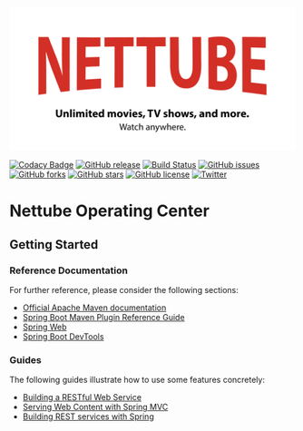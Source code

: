 ![Spring Cloud Tutorial Feature Graphics](https://raw.githubusercontent.com/johnnymillergh/MaterialLibrary/master/nettube/nettube-github-social-image-light.png)

[![Codacy Badge](https://api.codacy.com/project/badge/Grade/8074d46cfa014dcf869ed47f13b35112)](https://www.codacy.com/manual/johnnymillergh/nettube-operating-center?utm_source=github.com&amp;utm_medium=referral&amp;utm_content=johnnymillergh/nettube-operating-center&amp;utm_campaign=Badge_Grade)
[![GitHub release](https://img.shields.io/github/release/johnnymillergh/nettube-operating-center.svg)](https://github.com/johnnymillergh/nettube-operating-center/releases)
[![Build Status](https://travis-ci.com/johnnymillergh/nettube-operating-center.svg?branch=master)](https://travis-ci.com/johnnymillergh/nettube-operating-center)
[![GitHub issues](https://img.shields.io/github/issues/johnnymillergh/nettube-operating-center)](https://github.com/johnnymillergh/nettube-operating-center/issues)
[![GitHub forks](https://img.shields.io/github/forks/johnnymillergh/nettube-operating-center)](https://github.com/johnnymillergh/nettube-operating-center/network)
[![GitHub stars](https://img.shields.io/github/stars/johnnymillergh/nettube-operating-center)](https://github.com/johnnymillergh/nettube-operating-center)
[![GitHub license](https://img.shields.io/github/license/johnnymillergh/nettube-operating-center)](https://github.com/johnnymillergh/nettube-operating-center/blob/master/LICENSE)
[![Twitter](https://img.shields.io/twitter/url/https/github.com/johnnymillergh/nettube-operating-center?style=social)](https://twitter.com/intent/tweet?text=Wow:&url=https%3A%2F%2Fgithub.com%2Fjohnnymillergh%2Fnettube-operating-center)

# Nettube Operating Center

## Getting Started

### Reference Documentation
For further reference, please consider the following sections:

* [Official Apache Maven documentation](https://maven.apache.org/guides/index.html)
* [Spring Boot Maven Plugin Reference Guide](https://docs.spring.io/spring-boot/docs/2.1.8.RELEASE/maven-plugin/)
* [Spring Web](https://docs.spring.io/spring-boot/docs/{bootVersion}/reference/htmlsingle/#boot-features-developing-web-applications)
* [Spring Boot DevTools](https://docs.spring.io/spring-boot/docs/{bootVersion}/reference/htmlsingle/#using-boot-devtools)

### Guides
The following guides illustrate how to use some features concretely:

* [Building a RESTful Web Service](https://spring.io/guides/gs/rest-service/)
* [Serving Web Content with Spring MVC](https://spring.io/guides/gs/serving-web-content/)
* [Building REST services with Spring](https://spring.io/guides/tutorials/bookmarks/)

